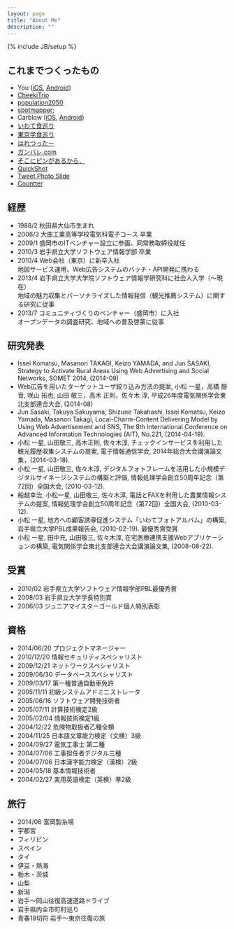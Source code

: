 ```yaml
---
layout: page
title: "About Me"
description: ""
---
```

{% include JB/setup %}

## これまでつくったもの

- You ([iOS](https://itunes.apple.com/jp/app/you!-tuwotappushite-you-dawo/id897078747?mt=8), [Android](https://play.google.com/store/apps/details?id=net.ikmz.dev.you&hl=ja))
- [CheekiTrip](https://cheekitrip.com)
- [population2050](http://population2050.ikmz.net)
- [spotmapper](http://spotmapper.ikmz.net/);
- Carblow ([iOS](https://itunes.apple.com/us/app/carblow-chewo-meisero/id687067179?mt=8), [Android](https://play.google.com/store/apps/details?id=com.cheekit.carblow&hl=ja))
- [いわて食巡り](https://itunes.apple.com/jp/app/iwate-shi-xunri/id655530793?mt=8)
- [東京学食巡り](https://itunes.apple.com/jp/app/dong-jing-xue-shi-xunri/id624075183?mt=8)
- [はれつったー](https://twitter.com/haretsutter_mor)
- [ガンバレ.com](http://xn--mckvdvd0a.com/)
- [そこにピンがあるから、](https://play.google.com/store/apps/details?id=jp.bulldozer&hl=ja)
- [QuickShot](https://play.google.com/store/apps/details?id=com.mizuhataya.android.quickshotlite&hl=ja)
- [Tweet Photo Slide](https://play.google.com/store/apps/details?id=com.mizuhataya.android.tweetphotoslide&hl=ja)
- [Countter](http://countter.cheekit.com/)

## 経歴

- 1988/2 秋田県大仙市生まれ
- 2006/3 大曲工業高等学校電気科電子コース 卒業
- 2009/1 盛岡市のITベンチャー設立に参画、同常務取締役就任
- 2010/3 岩手県立大学ソフトウェア情報学部 卒業
- 2010/4 Web会社（東京）に新卒入社  
    地図サービス運用、Web広告システムのバッチ・API開発に携わる
- 2013/4 岩手県立大学大学院ソフトウェア情報学研究科に社会人入学（〜現在）  
    地域の魅力収集とパーソナライズした情報発信（観光推薦システム）に関する研究に従事
- 2013/7 コミュニティづくりのベンチャー（盛岡市）に入社  
    オープンデータの調査研究、地域への普及啓蒙に従事

## 研究発表
    
- Issei Komatsu, Masanori TAKAGI, Keizo YAMADA, and Jun SASAKI, Strategy to Activate Rural Areas Using Web Advertising and Social Networks, SOMET 2014, (2014-09) 
- Web広告を用いたターゲットユーザ絞り込み方法の提案, 小松 一星，高橋 靜音, 咲山 拓也, 山田 敬三，高木 正則，佐々木 淳, 平成26年度電気関係学会東北支部連合大会, (2014-08)
- Jun Sasaki, Takuya Sakuyama, Shizune Takahashi, Issei Komatsu, Keizo Yamada, Masanori Takagi, Local-Charm-Content Delivering Model by Using Web Advertisement and SNS, The 8th International Conference on Advanced Information Technologies (AIT), No.221, (2014-04-19).
- 小松 一星, 山田敬三, 高木正則, 佐々木淳, チェックインサービスを利用した観光履歴収集システムの提案, 電子情報通信学会, 2014年総合大会講演論文集，(2014-03-18).
- 小松 一星, 山田敬三, 佐々木淳, デジタルフォトフレームを活用した小規模デジタルサイネージシステムの構築と評価, 情報処理学会創立50周年記念（第72回）全国大会, (2010-03-12).
- 船越幸治, 小松一星, 山田敬三, 佐々木淳, 電話とFAXを利用した農業情報システムの提案, 情報処理学会創立50周年記念（第72回）全国大会, (2010-03-12).
- 小松 一星, 地方への顧客誘導促進システム「いわてフォトアルバム」の構築, 岩手県立大学PBL成果報告会, (2010-02-19).  最優秀賞受賞
- 小松 一星, 田中充, 山田敬三, 佐々木淳, 在宅医療連携支援Webアプリケーションの構築, 電気関係学会東北支部連合大会講演論文集, (2008-08-22).

## 受賞
 
- 2010/02 岩手県立大学ソフトウェア情報学部PBL最優秀賞
- 2008/03 岩手県立大学学長特別賞
- 2006/03 ジュニアマイスターゴールド個人特別表彰

## 資格

- 2014/06/20 プロジェクトマネージャー
- 2010/12/20 情報セキュリティスペシャリスト
- 2009/12/21 ネットワークスペシャリスト
- 2009/06/30 データベーススペシャリスト
- 2009/03/17 第一種普通自動車免許
- 2005/11/11 初級システムアドミニストレータ
- 2005/06/16 ソフトウェア開発技術者
- 2005/07/11 計算技術検定2級
- 2005/02/04 情報技術検定1級
- 2004/12/22 危険物取扱者乙種全類
- 2004/11/25 日本語文章能力検定（文検）3級
- 2004/09/27 電気工事士 第二種
- 2004/07/06 工事担任者デジタル三種
- 2004/07/06 日本漢字能力検定（漢検）2級
- 2004/05/18 基本情報技術者
- 2004/02/27 実用英語検定（英検）準2級


## 旅行

- 2014/06 富岡製糸場
- 宇都宮
- フィリピン
- スペイン
- タイ
- 伊豆・熱海
- 栃木・茨城
- 山梨
- 新潟
- 岩手～岡山往復高速道路ドライブ
- 岩手県内全市町村巡り
- 青春18切符 岩手～東京往復の旅



